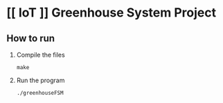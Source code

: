 # [[ IoT ]] Greenhouse System Project

## How to run

1. Compile the files
    ```
    make
    ```
2. Run the program
    ```
    ./greenhouseFSM
    ```